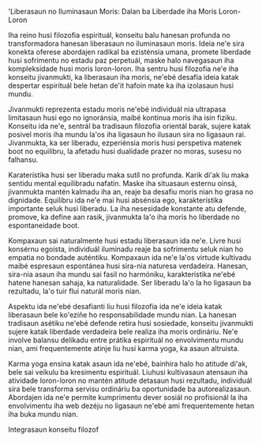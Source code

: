 'Liberasaun no Iluminasaun Moris: Dalan ba Liberdade iha Moris Loron-Loron

Iha reino husi filozofia espirituál, konseitu balu hanesan profunda no transformadora hanesan liberasaun no iluminasaun moris. Ideia ne'e sira konekta oferese abordajen radikal ba ezisténsia umana, promete liberdade husi sofrimentu no estadu paz perpetuál, maske halo navegasaun iha kompleksidade husi moris loron-loron. Iha sentru husi filozofia ne'e iha konseitu jivanmukti, ka liberasaun iha moris, ne'ebé desafia ideia katak despertar espirituál bele hetan de'it hafoin mate ka iha izolasaun husi mundu.

Jivanmukti reprezenta estadu moris ne'ebé individuál nia ultrapasa limitasaun husi ego no ignoránsia, maibé kontinua moris iha isin fiziku. Konseitu ida ne'e, sentrál ba tradisaun filozofia orientál barak, sujere katak posivel moris iha mundu la'os iha ligasaun ho ilusaun sira no ligasaun rai. Jivanmukta, ka ser liberadu, ezperiénsia moris husi perspetiva matenek boot no equilibru, la afetadu husi dualidade prazer no moras, susesu no falhansu.

Karaterístika husi ser liberadu maka sutíl no profunda. Karik di'ak liu maka sentidu mental equilibradu nafatin. Maske iha situasaun esternu oinsá, jivanmukta mantén kalmadu iha an, reaje ba desafiu moris nian ho grasa no dignidade. Equilibru ida ne'e mai husi absénsia ego, karakterístika importante seluk husi liberadu. La iha nesesidade konstante atu defende, promove, ka define aan rasik, jivanmukta la'o iha moris ho liberdade no espontaneidade boot.

Kompaxaun sai naturalmente husi estadu liberasaun ida ne'e. Livre husi konsérnu egoísta, individuál iluminadu reaje ba sofrimentu seluk nian ho empatia no bondade auténtiku. Kompaxaun ida ne'e la'os virtude kultivadu maibé espresaun espontánea husi sira-nia naturesa verdadeira. Hanesan, sira-nia asaun iha mundu sai fasil no harmóniku, karakterístika ne'ebé hatene hanesan sahaja, ka naturalidade. Ser liberadu la'o la ho ligasaun ba rezultadu, la'o tuir flui naturál moris nian.

Aspektu ida ne'ebé desafianti liu husi filozofia ida ne'e ideia katak liberasaun bele ko'eziñe ho responsabilidade mundu nian. La hanesan tradisaun asétiku ne'ebé defende retira husi sosiedade, konseitu jivanmukti sujere katak liberdade verdadeira bele realiza iha moris ordináriu. Ne'e involve balansu delikadu entre prátika espirituál no envolvimentu mundu nian, ami frequentemente atinje liu husi karma yoga, ka asaun altruista.

Karma yoga ensina katak asaun ida ne'ebé, bainhira halo ho atitude di'ak, bele sai veíkulu ba kresimentu espirituál. Liuhusi kultivasaun atensaun iha atividade loron-loron no mantén atitude detasaun husi rezultadu, individuál sira bele transforma servisu ordináriu ba oportunidade ba autorealizasaun. Abordajen ida ne'e permite kumprimentu dever sosiál no profisionál la iha envolvimentu iha web dezéju no ligasaun ne'ebé ami frequentemente hetan iha buka mundu nian.

Integrasaun konseitu filozof